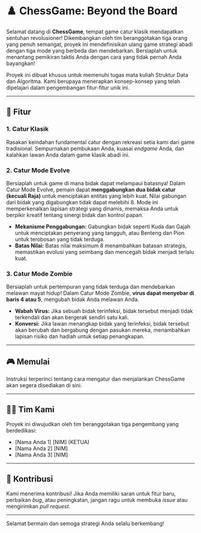 # ♟️ ChessGame: Beyond the Board

Selamat datang di **ChessGame**, tempat game catur klasik mendapatkan sentuhan revolusioner! Dikembangkan oleh tim beranggotakan tiga orang yang penuh semangat, proyek ini mendefinisikan ulang game strategi abadi dengan tiga mode yang berbeda dan mendebarkan. Bersiaplah untuk menantang pemikiran taktis Anda dengan cara yang tidak pernah Anda bayangkan!

Proyek ini dibuat khusus untuk memenuhi tugas mata kuliah Struktur Data dan Algoritma. Kami berupaya menerapkan konsep-konsep yang telah dipelajari dalam pengembangan fitur-fitur unik ini.

---

## 🚀 Fitur

### 1. Catur Klasik

Rasakan keindahan fundamental catur dengan rekreasi setia kami dari game tradisional. Sempurnakan pembukaan Anda, kuasai _endgame_ Anda, dan kalahkan lawan Anda dalam game klasik abadi ini.

### 2. Catur Mode Evolve

Bersiaplah untuk game di mana bidak dapat melampaui batasnya! Dalam Catur Mode Evolve, pemain dapat **menggabungkan dua bidak catur (kecuali Raja)** untuk menciptakan entitas yang lebih kuat. Nilai gabungan dari bidak yang digabungkan tidak dapat melebihi 8. Mode ini memperkenalkan lapisan strategi yang dinamis, memaksa Anda untuk berpikir kreatif tentang sinergi bidak dan kontrol papan.

* **Mekanisme Penggabungan:** Gabungkan bidak seperti Kuda dan Gajah untuk menciptakan penyerang yang tangguh, atau Benteng dan Pion untuk terobosan yang tidak terduga.
* **Batas Nilai:** Batas nilai maksimum 8 menambahkan batasan strategis, memastikan evolusi yang seimbang dan mencegah bidak menjadi terlalu kuat.

### 3. Catur Mode Zombie

Bersiaplah untuk pertempuran yang tidak terduga dan mendebarkan melawan mayat hidup! Dalam Catur Mode Zombie, **virus dapat menyebar di baris 4 atau 5**, mengubah bidak Anda melawan Anda.

* **Wabah Virus:** Jika sebuah bidak terinfeksi, bidak tersebut menjadi tidak terkendali dan akan bergerak sendiri satu kali.
* **Konversi:** Jika lawan menangkap bidak yang terinfeksi, bidak tersebut akan berubah dan bergabung dengan pasukan mereka, menambahkan lapisan risiko dan hadiah untuk setiap penangkapan.

---

## 🎮 Memulai

Instruksi terperinci tentang cara mengatur dan menjalankan ChessGame akan segera disediakan di sini.

---

## 👨‍💻 Tim Kami

Proyek ini diwujudkan oleh tim beranggotakan tiga pengembang yang berdedikasi:

* [Nama Anda 1] [NIM] (KETUA)
* [Nama Anda 2] [NIM]
* [Nama Anda 3] [NIM]

---

## 🤝 Kontribusi

Kami menerima kontribusi! Jika Anda memiliki saran untuk fitur baru, perbaikan _bug_, atau peningkatan, jangan ragu untuk membuka _issue_ atau mengirimkan _pull request_.

---

Selamat bermain dan semoga strategi Anda selalu berkembang!
